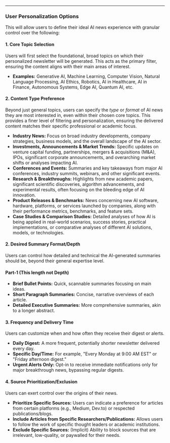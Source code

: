 
---

### User Personalization Options

This will allow users to define their ideal AI news experience with granular control over the following:

#### 1. Core Topic Selection
Users will first select the foundational, broad topics on which their personalized newsletter will be generated. This acts as the primary filter, ensuring the content aligns with their main areas of interest.

*   **Examples:** Generative AI, Machine Learning, Computer Vision, Natural Language Processing, AI Ethics, Robotics, AI in Healthcare, AI in Finance, Autonomous Systems, Edge AI, Quantum AI, etc.


#### 2. Content Type Preference

Beyond just general topics, users can specify the *type* or *format* of AI news they are most interested in, even within their chosen core topics. This provides a finer level of filtering and personalization, ensuring the delivered content matches their specific professional or academic focus.

*   **Industry News:** Focus on broad industry developments, company strategies, business models, and the overall landscape of the AI sector.
*   **Investments, Announcements & Market Trends:** Specific updates on venture capital funding, partnerships, mergers & acquisitions (M&A), IPOs, significant corporate announcements, and overarching market shifts or analyses impacting AI.
*   **Conferences and Events:** Summaries and key takeaways from major AI conferences, industry summits, webinars, and other significant events.
*   **Research & Breakthroughs:** Highlights from new academic papers, significant scientific discoveries, algorithm advancements, and experimental results, often focusing on the bleeding edge of AI innovation.
*   **Product Releases & Benchmarks:** News concerning new AI software, hardware, platforms, or services launched by companies, along with their performance metrics, benchmarks, and feature sets.
*   **Case Studies & Comparison Studies:** Detailed analyses of how AI is being applied in real-world scenarios, success stories, practical implementations, or comparative analyses of different AI solutions, models, or technologies.




#### 2. Desired Summary Format/Depth
Users can control how detailed and technical the AI-generated summaries should be, beyond their general expertise level.

<!-- #### Part-1 (Only Beginner) -->

<!-- ####   **Translate Technical Jargon into Layman's Terms:** (Especially relevant for Beginner persona) Simplifies complex technical vocabulary for easier understanding. -->

#### Part-1 (This length not Depth)
*   **Brief Bullet Points:** Quick, scannable summaries focusing on main ideas.
*   **Short Paragraph Summaries:** Concise, narrative overviews of each article.
*   **Detailed Executive Summaries:** More comprehensive summaries, akin to a longer abstract.


#### 3. Frequency and Delivery Time
Users can customize when and how often they receive their digest or alerts.
*   **Daily Digest:** A more frequent, potentially shorter newsletter delivered every day.
*   **Specific Day/Time:** For example, "Every Monday at 9:00 AM EST" or "Friday afternoon digest."
*   **Urgent Alerts Only:** Opt-in to receive immediate notifications only for major breakthrough news, bypassing regular digests.

#### 4. Source Prioritization/Exclusion
Users can exert control over the origins of their news.
*   **Prioritize Specific Sources:** Users can indicate a preference for articles from certain platforms (e.g., Medium, Dev.to) or respected publications/blogs.
*   **Include Articles from Specific Researchers/Publications:** Allows users to follow the work of specific thought leaders or academic institutions.
*   **Exclude Specific Sources:** (Implicit) Ability to block sources that are irrelevant, low-quality, or paywalled for their needs.